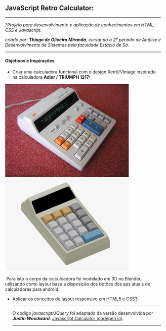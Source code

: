 ## JavaScript  Retro Calculator:



------

**Projeto para desenvolvimento e aplicação de conhecimentos em HTML, CSS e Javascript.*

*criado por:* ***Thiago de Oliveira Miranda***, *cursando o 2⁰ período de  Análise e Desenvolvimento de Sistemas pela faculdade Estácio de Sá.*

_________



#### Objetivos e Inspirações 

- Criar uma calculadora funcional com o design Retrô/Vintage inspirado na calculadora  **Adler / TRIUMPH 1217:**


<img src="./images/ref.jpg" alt="ref" style="zoom:50%;" />

<img src="./images/3Dmodel.jpg" alt="ref" style="zoom:50%;" />

​			Para isto o corpo da calculcadora foi modelado em 3D no Blender, utilizando como layout base a disposição dos botôes dos aps atuais de calculadoras para android. 

- Aplicar os conceitos de layout responsivo em HTML5 e CSS3.

  

  ------

  

  O código *javascript/JQuery* foi adaptado da versão desenvolvida por ***Justin Woodward***: [Javascript Calculator (codepen.io)](https://codepen.io/freeCodeCamp/full/rLJZrA).
  
  
  
  ________
  
  

